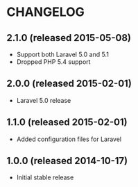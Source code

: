 # CHANGELOG

## 2.1.0 (released 2015-05-08)

- Support both Laravel 5.0 and 5.1
- Dropped PHP 5.4 support

## 2.0.0 (released 2015-02-01)

- Laravel 5.0 release

## 1.1.0 (released 2015-02-01)

- Added configuration files for Laravel

## 1.0.0 (released 2014-10-17)

- Initial stable release
